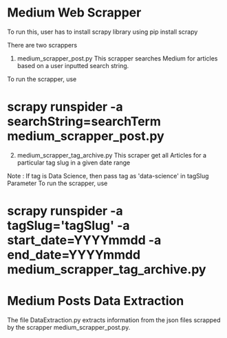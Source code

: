 # Medium Web Scrapper 

To run this, user has to install scrapy library using
pip install scrapy

There are two scrappers
1. medium_scrapper_post.py
This scrapper searches Medium for articles based on a user inputted search string. 

To run the scrapper, use
# scrapy runspider -a searchString=searchTerm medium_scrapper_post.py

2. medium_scrapper_tag_archive.py
This scraper get all Articles for a particular tag slug in a given date range

Note : If tag is Data Science, then pass tag as 'data-science' in tagSlug Parameter
To run the scrapper, use


# scrapy runspider -a tagSlug='tagSlug' -a start_date=YYYYmmdd -a end_date=YYYYmmdd medium_scrapper_tag_archive.py


# Medium Posts Data Extraction

The file DataExtraction.py extracts information from the json files scrapped by the scrapper medium_scrapper_post.py. 
